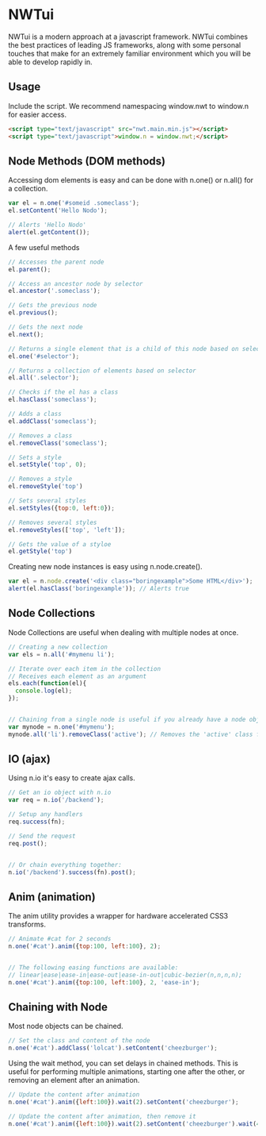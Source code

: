 <h1>NWTui</h1>

NWTui is a modern approach at a javascript framework. NWTui combines the best practices of leading JS frameworks, along with some personal touches that make for an extremely familiar environment which you will be able to develop rapidly in.

<h2>Usage</h2>

Include the script. We recommend namespacing window.nwt to window.n for easier access.

```html
<script type="text/javascript" src="nwt.main.min.js"></script>
<script type="text/javascript">window.n = window.nwt;</script>
```

<h2>Node Methods (DOM methods)</h2>

Accessing dom elements is easy and can be done with n.one() or n.all() for a collection.

```js
var el = n.one('#someid .someclass');
el.setContent('Hello Nodo');

// Alerts 'Hello Nodo'
alert(el.getContent());
```

A few useful methods

```js
// Accesses the parent node
el.parent();

// Access an ancestor node by selector
el.ancestor('.someclass');

// Gets the previous node
el.previous();

// Gets the next node
el.next();

// Returns a single element that is a child of this node based on selector
el.one('#selector');

// Returns a collection of elements based on selector
el.all('.selector');

// Checks if the el has a class
el.hasClass('someclass');

// Adds a class
el.addClass('someclass');

// Removes a class
el.removeClass('someclass');

// Sets a style
el.setStyle('top', 0);

// Removes a style
el.removeStyle('top')

// Sets several styles
el.setStyles({top:0, left:0});

// Removes several styles
el.removeStyles(['top', 'left']);

// Gets the value of a styloe
el.getStyle('top')
```

Creating new node instances is easy using n.node.create().

```js
var el = n.node.create('<div class="boringexample">Some HTML</div>');
alert(el.hasClass('boringexample')); // Alerts true
```


<h2>Node Collections</h2>

Node Collections are useful when dealing with multiple nodes at once.

```js
// Creating a new collection
var els = n.all('#mymenu li');

// Iterate over each item in the collection
// Receives each element as an argument
els.each(function(el){
  console.log(el);
});


// Chaining from a single node is useful if you already have a node object
var mynode = n.one('#mymenu');
mynode.all('li').removeClass('active'); // Removes the 'active' class from all nodes in this collection
```


<h2>IO (ajax)</h2>

Using n.io it's easy to create ajax calls.

```js
// Get an io object with n.io
var req = n.io('/backend');

// Setup any handlers
req.success(fn);

// Send the request
req.post();


// Or chain everything together:
n.io('/backend').success(fn).post();
```


<h2>Anim (animation)</h2>

The anim utility provides a wrapper for hardware accelerated CSS3 transforms.

```js
// Animate #cat for 2 seconds
n.one('#cat').anim({top:100, left:100}, 2);


// The following easing functions are available:
// linear|ease|ease-in|ease-out|ease-in-out|cubic-bezier(n,n,n,n);
n.one('#cat').anim({top:100, left:100}, 2, 'ease-in');
```

<h2>Chaining with Node</h2>

Most node objects can be chained. 

```js
// Set the class and content of the node
n.one('#cat').addClass('lolcat').setContent('cheezburger');
```

Using the wait method, you can set delays in chained methods. This is useful for performing multiple animations, starting one after the other, or removing an element after an animation.

```js
// Update the content after animation
n.one('#cat').anim({left:100}).wait(2).setContent('cheezburger');

// Update the content after animation, then remove it
n.one('#cat').anim({left:100}).wait(2).setContent('cheezburger').wait(4).remove();
```


